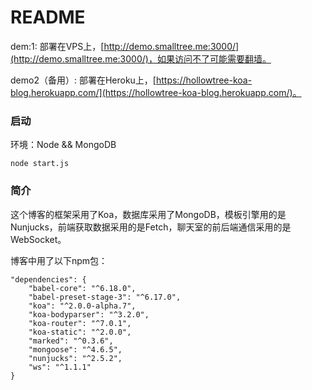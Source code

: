 # README

dem:1: 部署在VPS上，[http://demo.smalltree.me:3000/](http://demo.smalltree.me:3000/)，如果访问不了可能需要翻墙。

demo2（备用）: 部署在Heroku上，[https://hollowtree-koa-blog.herokuapp.com/](https://hollowtree-koa-blog.herokuapp.com/)。

### 启动
环境：Node && MongoDB
```
node start.js
```

### 简介
这个博客的框架采用了Koa，数据库采用了MongoDB，模板引擎用的是Nunjucks，前端获取数据采用的是Fetch，聊天室的前后端通信采用的是WebSocket。

博客中用了以下npm包：
```
"dependencies": {
    "babel-core": "^6.18.0",
    "babel-preset-stage-3": "^6.17.0",
    "koa": "^2.0.0-alpha.7",
    "koa-bodyparser": "^3.2.0",
    "koa-router": "^7.0.1",
    "koa-static": "^2.0.0",
    "marked": "^0.3.6",
    "mongoose": "^4.6.5",
    "nunjucks": "^2.5.2",
    "ws": "^1.1.1"
}
```